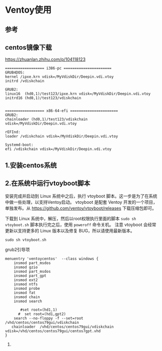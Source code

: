 # Ventoy使用

## 参考



## centos镜像下载

https://zhuanlan.zhihu.com/p/104118123

```
================== i386-pc ======================
GRUB4DOS:
kernel /ipxe.krn vdisk=/MyVdiskDir/Deepin.vdi.vtoy
initrd /vdiskchain

GRUB2:
linux16  (hd0,1)/test123/ipxe.krn vdisk=/MyVdiskDir/Deepin.vdi.vtoy
initrd16 (hd0,1)/test123/vdiskchain


================== x86-64-efi ======================
GRUB2:
chainloader (hd0,1)/test123/vdiskchain vdisk=/MyVdiskDir/Deepin.vdi.vtoy

rEFInd:
loader /vdiskchain vdisk=/MyVdiskDir/Deepin.vdi.vtoy

Systemd-boot:
efi /vdiskchain vdisk=/MyVdiskDir/Deepin.vdi.vtoy
```



## 1.安装centos系统







## 2.在系统中运行vtoyboot脚本

安装完成并启动到 Linux 系统中之后，执行 vtoyboot 脚本。这一步是为了在系统中做一些处理，以支持Ventoy启动。
vtoyboot 是配套 Ventoy 开发的一个项目，单独发布。从 https://github.com/ventoy/vtoyboot/releases 下载压缩包即可。

下载到 Linux 系统中，解压，然后以root权限执行里面的脚本 `sudo sh vtoyboot.sh` 脚本执行完之后，使用 `poweroff` 命令关机。
注意 vtoyboot 会经常更新以支持更多的 Linux 版本以及修复 BUG，所以请使用最新版本。

```
sudo sh vtoyboot.sh
```







grub2引导项

```
menuentry 'ventoycentos'  --class windows {
	insmod part_msdos
	insmod gzio
	insmod part_msdos
	insmod part_gpt
	insmod ext2
	insmod ntfs
	insmod probe
	insmod fat
	insmod chain
	insmod search
		
	   #set root=(hd1,1)
      #  set root=(hd1,gpt2)
	search --no-floppy -f --set=root /vhd/centos/centos79gui/vdiskchain
   chainloader  /vhd/centos/centos79gui/vdiskchain   vdisk=/vhd/centos/centos79gui/centos7gpt.vhd
}
```





1. 
